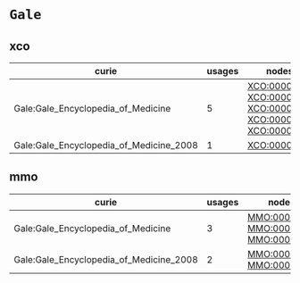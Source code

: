 # `Gale`

## xco

| curie                                   |   usages | nodes                                                                                                                                                                                                                                                         |
|-----------------------------------------|----------|---------------------------------------------------------------------------------------------------------------------------------------------------------------------------------------------------------------------------------------------------------------|
| Gale:Gale_Encyclopedia_of_Medicine      |        5 | [XCO:0000140](https://bioregistry.io/XCO:0000140), [XCO:0000243](https://bioregistry.io/XCO:0000243), [XCO:0000248](https://bioregistry.io/XCO:0000248), [XCO:0000249](https://bioregistry.io/XCO:0000249), [XCO:0000250](https://bioregistry.io/XCO:0000250) |
| Gale:Gale_Encyclopedia_of_Medicine_2008 |        1 | [XCO:0000361](https://bioregistry.io/XCO:0000361)                                                                                                                                                                                                             |

## mmo

| curie                                   |   usages | nodes                                                                                                                                                   |
|-----------------------------------------|----------|---------------------------------------------------------------------------------------------------------------------------------------------------------|
| Gale:Gale_Encyclopedia_of_Medicine      |        3 | [MMO:0000248](https://bioregistry.io/MMO:0000248), [MMO:0000275](https://bioregistry.io/MMO:0000275), [MMO:0000337](https://bioregistry.io/MMO:0000337) |
| Gale:Gale_Encyclopedia_of_Medicine_2008 |        2 | [MMO:0000540](https://bioregistry.io/MMO:0000540), [MMO:0000541](https://bioregistry.io/MMO:0000541)                                                    |


